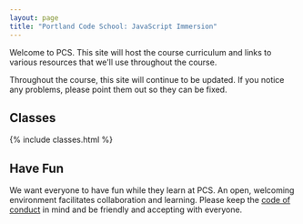 ```yaml
---
layout: page
title: "Portland Code School: JavaScript Immersion"
---
```


Welcome to PCS. This site will host the course curriculum and links to various
resources that we'll use throughout the course.

Throughout the course, this site will continue to be updated. If you notice
any problems, please point them out so they can be fixed.

## Classes

{% include classes.html %}

## Have Fun

We want everyone to have fun while they learn at PCS. An open, welcoming
environment facilitates collaboration and learning. Please keep the
[code of conduct][conduct] in mind and be friendly and accepting with everyone.


[conduct]: https://rightsignature.com/forms/PCS-Classroom-Cod-e612a8/token/518763a2f96
